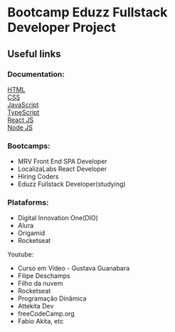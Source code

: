 # Bootcamp Eduzz Fullstack Developer Project

## Useful links

### Documentation:

[HTML](https://developer.mozilla.org/pt-BR/docs/Web/HTML)
<br/>
[CSS](https://developer.mozilla.org/pt-BR/docs/Web/CSS)
<br/>
[JavaScript](https://developer.mozilla.org/pt-BR/docs/Web/JavaScript)
<br/>
[TypeScript](https://www.typescriptlang.org/)
<br/>
[React JS](https://pt-br.reactjs.org/)
<br/>
[Node JS](https://nodejs.org/en/docs/)

### Bootcamps:

* MRV Front End SPA Developer
* LocalizaLabs React Developer
* Hiring Coders
* Eduzz Fullstack Developer(studying)

### Plataforms:

* Digital Innovation One(DIO)
* Alura
* Origamid
* Rocketseat

Youtube:

* Curso em Vídeo - Gustava Guanabara
* Filipe Deschamps 
* Filho da nuvem
* Rocketseat 
* Programação Dinâmica
* Attekita Dev
* freeCodeCamp.org 
* Fabio Akita, etc
